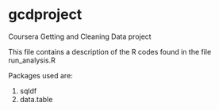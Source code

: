 gcdproject
==========

Coursera Getting and Cleaning Data project

This file contains a description of the R codes found in the file run_analysis.R

Packages used are:
1. sqldf
2. data.table
